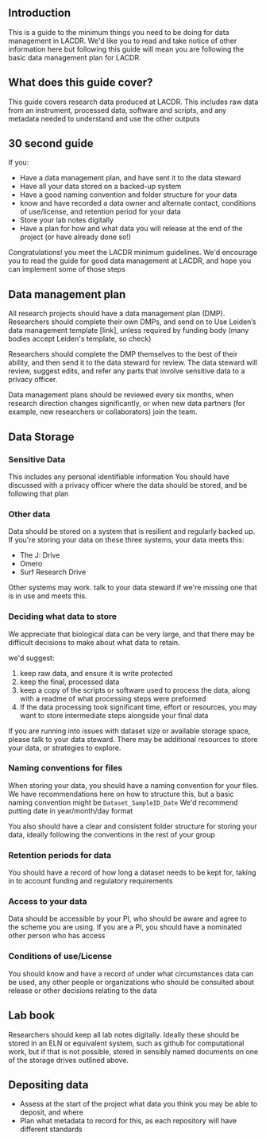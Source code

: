## Introduction
This is a guide to the minimum things you need to be doing for data management in LACDR. We'd like you to read and take notice of other information here
but following this guide will mean you are following the basic data management plan for LACDR.

## What does this guide cover?
This guide covers research data produced at LACDR. This includes raw data from an instrument, processed data, software and scripts, and any metadata needed to understand and use the other outputs

## 30 second guide
If you:
- Have a data management plan, and have sent it to the data steward
- Have all your data stored on a backed-up system
- Have a good naming convention and folder structure for your data
- know and have recorded a data owner and alternate contact, conditions of use/license, and retention period for your data
- Store your lab notes digitally
- Have a plan for how and what data you will release at the end of the project (or have already done so!)

Congratulations! you meet the LACDR minimum guidelines. We'd encourage you to read the guide for good data management at LACDR, and hope you can implement some of those steps

## Data management plan
All research projects should have a data management plan (DMP). Researchers should complete their own DMPs, and send on to 
Use Leiden’s data management template [link], unless required by funding body (many bodies accept Leiden's template, so check)

Researchers should complete the DMP themselves to the best of their ability, and then send it to the data steward for review. 
The data steward will review, suggest edits, and refer any parts that involve sensitive data to a privacy officer.

Data management plans should be reviewed every six months, when research direction changes significantly, or when new data partners (for example, new researchers or collaborators) join the team.

## Data Storage

### Sensitive Data
This includes any personal identifiable information
You should have discussed with a privacy officer where the data should be stored, and be following that plan

### Other data 
Data should be stored on a system that is resilient and regularly backed up. If you're storing your data on these three systems, your data meets this:
 - The J: Drive
 - Omero
 - Surf Research Drive

 Other systems may work. talk to your data steward if we're missing one that is in use and meets this.
 
 ### Deciding what data to store
 We appreciate that biological data can be very large, and that there may be difficult decisions to make about what data to retain.
 
  we'd suggest:
  1) keep raw data, and ensure it is write protected
  2) keep the final, processed data
  3) keep a copy of the scripts or software used to process the data, along with a readme of what processing steps were preformed
  4) If the data processing took significant time, effort or resources, you may want to store intermediate steps alongside your final data

 If you are running into issues with dataset size or available storage space, please talk to your data steward. There may be additional resources to store your data, or strategies to explore.
 
 ### Naming conventions for files
When storing your data, you should have a naming convention for your files. We have recommendations here on how to structure this, but a basic naming convention might be
```Dataset_SampleID_Date```
We'd recommend putting date in year/month/day format

You also should have a clear and consistent folder structure for storing your data, ideally following the conventions in the rest of your group

 ### Retention periods for data
You should have a record of how long a dataset needs to be kept for, taking in to account funding and regulatory requirements

### Access to your data
Data should be accessible by your PI, who should be aware and agree to the scheme you are using. If you are a PI, you should have a nominated other person who has access

### Conditions of use/License
You should know and have a record of under what circumstances data can be used, any other people or organizations who should be consulted about release or other decisions relating to the data

## Lab book
Researchers should keep all lab notes digitally. Ideally these should be stored in an ELN or equivalent system, such as github for computational work, but if that is not possible, stored in sensibly named documents on one of the storage drives outlined above.

## Depositing data
- Assess at the start of the project what data you think you may be able to deposit, and where
- Plan what metadata to record for this, as each repository will have different standards
